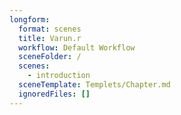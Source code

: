 ```yaml
---
longform:
  format: scenes
  title: Varun.r
  workflow: Default Workflow
  sceneFolder: /
  scenes:
    - introduction
  sceneTemplate: Templets/Chapter.md
  ignoredFiles: []
---
```

